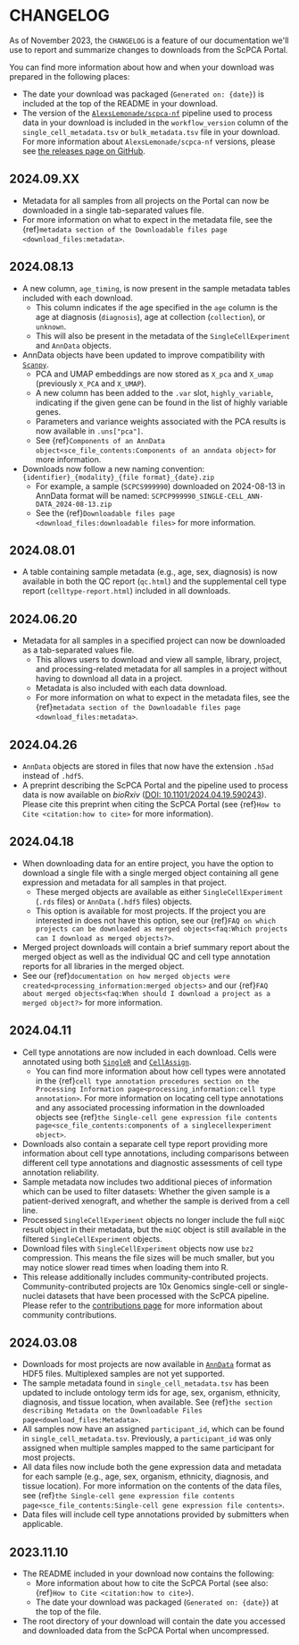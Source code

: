 # CHANGELOG

As of November 2023, the `CHANGELOG` is a feature of our documentation we'll use to report and summarize changes to downloads from the ScPCA Portal.

You can find more information about how and when your download was prepared in the following places:

* The date your download was packaged (`Generated on: {date}`) is included at the top of the README in your download.
* The version of the [`AlexsLemonade/scpca-nf`](https://github.com/alexsLemonade/scpca-nf) pipeline used to process data in your download is included in the `workflow_version` column of the `single_cell_metadata.tsv` or `bulk_metadata.tsv` file in your download.
For more information about `AlexsLemonade/scpca-nf` versions, please see [the releases page on GitHub](https://github.com/AlexsLemonade/scpca-nf/releases).

<!-------------------------------------------------->
<!-- PUT THE NEW CHANGELOG ENTRY RIGHT BELOW THIS -->
<!-------------------------------------------------->

## 2024.09.XX

* Metadata for all samples from all projects on the Portal can now be downloaded in a single tab-separated values file.
* For more information on what to expect in the metadata file, see the {ref}`metadata section of the Downloadable files page <download_files:metadata>`.

## 2024.08.13

* A new column, `age_timing`, is now present in the sample metadata tables included with each download.
  * This column indicates if the age specified in the `age` column is the age at diagnosis (`diagnosis`), age at collection (`collection`), or `unknown`.
  * This will also be present in the metadata of the `SingleCellExperiment` and `AnnData` objects.
* AnnData objects have been updated to improve compatibility with [`Scanpy`](https://scanpy.readthedocs.io/en/stable/).
  * PCA and UMAP embeddings are now stored as `X_pca` and `X_umap` (previously `X_PCA` and `X_UMAP`).
  * A new column has been added to the `.var` slot, `highly_variable`, indicating if the given gene can be found in the list of highly variable genes.
  * Parameters and variance weights associated with the PCA results is now available in `.uns["pca"]`.
  * See {ref}`Components of an AnnData object<sce_file_contents:Components of an anndata object>` for more information.
* Downloads now follow a new naming convention: `{identifier}_{modality}_{file format}_{date}.zip`
  * For example, a sample (`SCPCS999990`) downloaded on 2024-08-13 in AnnData format will be named: `SCPCP999990_SINGLE-CELL_ANN-DATA_2024-08-13.zip`
  * See the {ref}`Downloadable files page <download_files:downloadable files>` for more information.

## 2024.08.01

* A table containing sample metadata (e.g., age, sex, diagnosis) is now available in both the QC report (`qc.html`) and the supplemental cell type report (`celltype-report.html`) included in all downloads.

## 2024.06.20

* Metadata for all samples in a specified project can now be downloaded as a tab-separated values file.
  * This allows users to download and view all sample, library, project, and processing-related metadata for all samples in a project without having to download all data in a project.
  * Metadata is also included with each data download.
  * For more information on what to expect in the metadata files, see the {ref}`metadata section of the Downloadable files page <download_files:metadata>`.

## 2024.04.26

* `AnnData` objects are stored in files that now have the extension `.h5ad` instead of `.hdf5`.
* A preprint describing the ScPCA Portal and the pipeline used to process data is now available on _bioRxiv_ ([DOI: 10.1101/2024.04.19.590243](https://doi.org/10.1101/2024.04.19.590243)).
  Please cite this preprint when citing the ScPCA Portal (see {ref}`How to Cite <citation:how to cite>` for more information).

## 2024.04.18


* When downloading data for an entire project, you have the option to download a single file with a single merged object containing all gene expression and metadata for all samples in that project.
  * These merged objects are available as either `SingleCellExperiment` (`.rds` files) or `AnnData` (`.hdf5` files) objects.
  * This option is available for most projects.
  If the project you are interested in does not have this option, see our {ref}`FAQ on which projects can be downloaded as merged objects<faq:Which projects can I download as merged objects?>`.
* Merged project downloads will contain a brief summary report about the merged object as well as the individual QC and cell type annotation reports for all libraries in the merged object.
* See our {ref}`documentation on how merged objects were created<processing_information:merged objects>` and our {ref}`FAQ about merged objects<faq:When should I download a project as a merged object?>` for more information.

## 2024.04.11

* Cell type annotations are now included in each download.
Cells were annotated using both [`SingleR`](https://bioconductor.org/packages/release/bioc/html/SingleR.html) and [`CellAssign`](https://github.com/Irrationone/cellassign).
  * You can find more information about how cell types were annotated in the {ref}`cell type annotation procedures section on the Processing Information page<processing_information:cell type annotation>`.
  For more information on locating cell type annotations and any associated processing information in the downloaded objects see {ref}`the Single-cell gene expression file contents page<sce_file_contents:components of a singlecellexperiment object>`.
* Downloads also contain a separate cell type report providing more information about cell type annotations, including comparisons between different cell type annotations and diagnostic assessments of cell type annotation reliability.
* Sample metadata now includes two additional pieces of information which can be used to filter datasets: Whether the given sample is a patient-derived xenograft, and whether the sample is derived from a cell line.
* Processed `SingleCellExperiment` objects no longer include the full `miQC` result object in their metadata, but the `miQC` object is still available in the filtered `SingleCellExperiment` objects.
* Download files with `SingleCellExperiment` objects now use `bz2` compression.
This means the file sizes will be much smaller, but you may notice slower read times when loading them into R.
* This release additionally includes community-contributed projects.
Community-contributed projects are 10x Genomics single-cell or single-nuclei datasets that have been processed with the ScPCA pipeline.
Please refer to the [contributions page](https://scpca.alexslemonade.org/contribute) for more information about community contributions.


## 2024.03.08

* Downloads for most projects are now available in [`AnnData`](https://anndata.readthedocs.io/en/latest/index.html) format as HDF5 files.
Multiplexed samples are not yet supported.
* The sample metadata found in `single_cell_metadata.tsv` has been updated to include ontology term ids for age, sex, organism, ethnicity, diagnosis, and tissue location, when available.
See {ref}`the section describing Metadata on the Downloadable Files page<download_files:Metadata>`.
* All samples now have an assigned `participant_id`, which can be found in `single_cell_metadata.tsv`.
Previously, a `participant_id` was only assigned when multiple samples mapped to the same participant for most projects.
* All data files now include both the gene expression data and metadata for each sample (e.g., age, sex, organism, ethnicity, diagnosis, and tissue location).
For more information on the contents of the data files, see {ref}`the Single-cell gene expression file contents page<sce_file_contents:Single-cell gene expression file contents>`.
* Data files will include cell type annotations provided by submitters when applicable.

## 2023.11.10

* The README included in your download now contains the following:
	* More information about how to cite the ScPCA Portal (see also: {ref}`How to Cite <citation:how to cite>`).
	* The date your download was packaged (`Generated on: {date}`) at the top of the file.
* The root directory of your download will contain the date you accessed and downloaded data from the ScPCA Portal when uncompressed.
